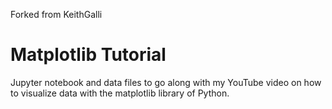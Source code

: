 Forked from KeithGalli

# Matplotlib Tutorial

Jupyter notebook and data files to go along with my YouTube video on how to visualize data with the matplotlib library of Python.
